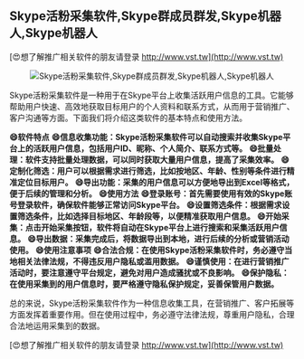 ## **Skype活粉采集软件,Skype群成员群发,Skype机器人,Skype机器人**

[😍想了解推广相关软件的朋友请登录 http://www.vst.tw](http://www.vst.tw)

 <center><img src="https://vst.tw/MP4/tuiguang/png/5.png" alt="Skype活粉采集软件,Skype群成员群发,Skype机器人,Skype机器人"></center>

Skype活粉采集软件是一种用于在Skype平台上收集活跃用户信息的工具。它能够帮助用户快速、高效地获取目标用户的个人资料和联系方式，从而用于营销推广、客户沟通等方面。下面我们将介绍这类软件的基本特点和使用方法。

**😄软件特点**
**😄信息收集功能：Skype活粉采集软件可以自动搜索并收集Skype平台上的活跃用户信息，包括用户ID、昵称、个人简介、联系方式等。**
**😄批量处理：软件支持批量处理数据，可以同时获取大量用户信息，提高了采集效率。**
**😄定制化筛选：用户可以根据需求进行筛选，比如按地区、年龄、性别等条件进行精准定位目标用户。**
**😄导出功能：采集的用户信息可以方便地导出到Excel等格式，便于后续的管理和分析。**
**😄使用方法**
**😄登录账号：首先需要使用有效的Skype账号登录软件，确保软件能够正常访问Skype平台。**
**😄设置筛选条件：根据需求设置筛选条件，比如选择目标地区、年龄段等，以便精准获取用户信息。**
**😄开始采集：点击开始采集按钮，软件将自动在Skype平台上进行搜索和采集活跃用户信息。**
**😄导出数据：采集完成后，将数据导出到本地，进行后续的分析或营销活动使用。**
**😄使用注意事项**
**😄合法合规：在使用Skype活粉采集软件时，务必遵守当地相关法律法规，不得违反用户隐私或滥用数据。**
**😄谨慎使用：在进行营销推广活动时，要注意遵守平台规定，避免对用户造成骚扰或不良影响。**
**😄保护隐私：在使用采集到的用户信息时，要严格遵守隐私保护规定，妥善保管用户数据。**

总的来说，Skype活粉采集软件作为一种信息收集工具，在营销推广、客户拓展等方面发挥着重要作用。但在使用过程中，务必遵守法律法规，尊重用户隐私，合理合法地运用采集到的数据。

[😍想了解推广相关软件的朋友请登录 http://www.vst.tw](http://www.vst.tw)



